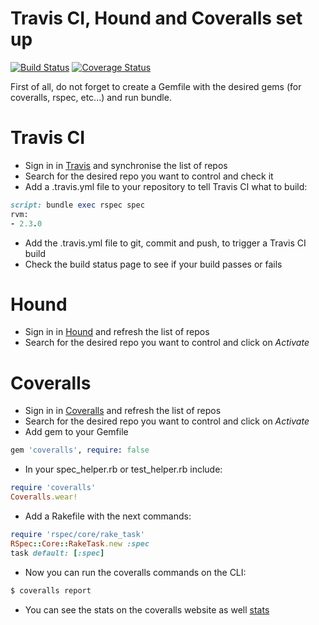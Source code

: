 Travis CI, Hound and Coveralls set up
=====================================

[![Build Status](https://travis-ci.org/omajul85/THC.svg?branch=master)](https://travis-ci.org/omajul85/THC) [![Coverage Status](https://coveralls.io/repos/github/omajul85/THC/badge.svg?branch=coveralls)](https://coveralls.io/github/omajul85/THC?branch=coveralls)

First of all, do not forget to create a Gemfile with the desired gems (for coveralls, rspec, etc...) and run bundle.

# Travis CI
* Sign in in [Travis](https://travis-ci.org/profile/omajul85) and synchronise the list of repos
* Search for the desired repo you want to control and check it
* Add a .travis.yml file to your repository to tell Travis CI what to build:

```ruby
script: bundle exec rspec spec
rvm:
- 2.3.0
```
* Add the .travis.yml file to git, commit and push, to trigger a Travis CI build
* Check the build status page to see if your build passes or fails


# Hound
* Sign in in [Hound](https://houndci.com/repos) and refresh the list of repos
* Search for the desired repo you want to control and click on *Activate*

# Coveralls
* Sign in in [Coveralls](https://houndci.com/repos) and refresh the list of repos
* Search for the desired repo you want to control and click on *Activate*
* Add gem to your Gemfile

```ruby
gem 'coveralls', require: false
```
* In your spec_helper.rb or test_helper.rb include:

```ruby
require 'coveralls'
Coveralls.wear!
```

* Add a Rakefile with the next commands:

```ruby
require 'rspec/core/rake_task'
RSpec::Core::RakeTask.new :spec
task default: [:spec]
```

* Now you can run the coveralls commands on the CLI:

```sh
$ coveralls report
```
* You can see the stats on the coveralls website as well [stats](https://coveralls.io/github/omajul85/THC)